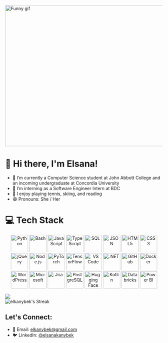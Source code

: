<img src="https://media3.giphy.com/media/v1.Y2lkPTc5MGI3NjExbWUxc29odjByaDk2MDd5MGhqZXo2NXpqcnc4cnl5ZG1zY3AyY3RzZiZlcD12MV9pbnRlcm5hbF9naWZfYnlfaWQmY3Q9Zw/L1R1tvI9svkIWwpVYr/giphy.gif" alt="Funny gif" width="900" height="450"/>

# 🌷 Hi there, I'm Elsana! 

- 🔭 I’m currently a Computer Science student at John Abbott College and an incoming undergraduate at Concordia University  
- 🌱 I’m interning as a Software Engineer Intern at BDC  
- 💬 I enjoy playing tennis, skiing, and reading  
- 😄 Pronouns: She / Her



# 💻 Tech Stack

<p align="center">
  <img src="https://www.vectorlogo.zone/logos/python/python-icon.svg" alt="Python" width="55" height="55"/>
  <img src="https://www.vectorlogo.zone/logos/gnu_bash/gnu_bash-icon.svg" alt="Bash" width="55" height="55"/>
  <img src="https://www.vectorlogo.zone/logos/javascript/javascript-icon.svg" alt="JavaScript" width="55" height="55"/>
  <img src="https://www.vectorlogo.zone/logos/typescriptlang/typescriptlang-icon.svg" alt="TypeScript" width="55" height="55"/>
  <img src="https://www.vectorlogo.zone/logos/sqlite/sqlite-icon.svg" alt="SQL" width="55" height="55"/>
  <img src="https://www.vectorlogo.zone/logos/json/json-icon.svg" alt="JSON" width="55" height="55"/>
  <img src="https://www.vectorlogo.zone/logos/w3_html5/w3_html5-icon.svg" alt="HTML5" width="55" height="55"/>
  <img src="https://www.vectorlogo.zone/logos/w3_css/w3_css-icon.svg" alt="CSS3" width="55" height="55"/>
  <img src="https://www.vectorlogo.zone/logos/jquery/jquery-icon.svg" alt="jQuery" width="55" height="55"/>
  <img src="https://www.vectorlogo.zone/logos/nodejs/nodejs-icon.svg" alt="Node.js" width="55" height="55"/>
  <img src="https://www.vectorlogo.zone/logos/pytorch/pytorch-icon.svg" alt="PyTorch" width="55" height="55"/>
  <img src="https://www.vectorlogo.zone/logos/tensorflow/tensorflow-icon.svg" alt="TensorFlow" width="55" height="55"/>
  <img src="https://www.vectorlogo.zone/logos/visualstudio_code/visualstudio_code-icon.svg" alt="VS Code" width="55" height="55"/>
  <img src="https://www.vectorlogo.zone/logos/dotnet/dotnet-icon.svg" alt=".NET" width="55" height="55"/>
  <img src="https://www.vectorlogo.zone/logos/github/github-icon.svg" alt="GitHub" width="55" height="55"/>
  <img src="https://www.vectorlogo.zone/logos/docker/docker-icon.svg" alt="Docker" width="55" height="55"/>
  <img src="https://www.vectorlogo.zone/logos/wordpress/wordpress-icon.svg" alt="WordPress" width="55" height="55"/>
  <img src="https://www.vectorlogo.zone/logos/microsoft/microsoft-icon.svg" alt="Microsoft" width="55" height="55"/>
  <img src="https://www.vectorlogo.zone/logos/atlassian_jira/atlassian_jira-icon.svg" alt="Jira" width="55" height="55"/>
  <img src="https://www.vectorlogo.zone/logos/postgresql/postgresql-icon.svg" alt="PostgreSQL" width="55" height="55"/>
  <img src="https://huggingface.co/front/assets/huggingface_logo.svg" alt="Hugging Face" width="55" height="55"/>
  <img src="https://www.vectorlogo.zone/logos/kotlinlang/kotlinlang-icon.svg" alt="Kotlin" width="55" height="55"/>
  <img src="https://www.vectorlogo.zone/logos/databricks/databricks-icon.svg" alt="Databricks" width="55" height="55"/>
  <img src="https://www.vectorlogo.zone/logos/microsoft_powerbi/microsoft_powerbi-icon.svg" alt="Power BI" width="55" height="55"/>

</p>


<!-- GitHub stats from https://github.com/anuraghazra/github-readme-stats -->
![](https://github-readme-stats.vercel.app/api/top-langs/?username=elkanybek&theme=tokyonight&hide_border=true&include_all_commits=true&count_private=true&layout=compact)
</br>
![elkanybek's Streak](https://github-readme-streak-stats.herokuapp.com/?user=elkanybek&theme=tokyonight&hide_border=true&include_all_commits=true&count_private=true&layout=compact)

## Let's Connect:
- 📧 Email: [elkanybek@gmail.com](mailto:elkanybek@gmail.com)
- 🐦 LinkedIn: [@elsanakanybek](https://www.linkedin.com/in/elsanakanybek/)
